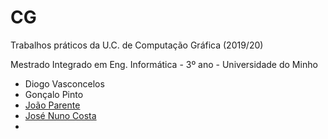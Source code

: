 # CG
Trabalhos práticos da U.C. de Computação Gráfica (2019/20)

Mestrado Integrado em Eng. Informática - 3º ano - Universidade do Minho

* Diogo Vasconcelos
* Gonçalo Pinto
* [João Parente]
* [José Nuno Costa]
* 
[João Parente]:https://github.com/Joao-Parente
[José Nuno Costa]:https://github.com/jnuno420
